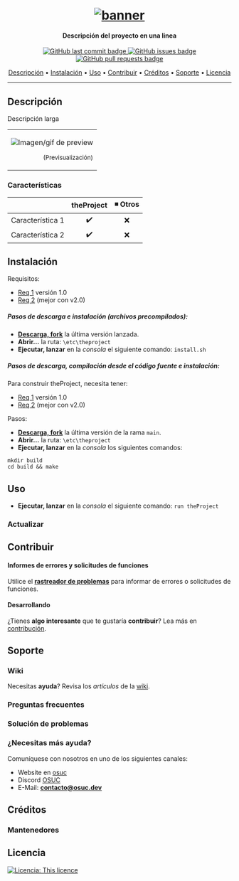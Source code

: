 <h1 align="center">
  <br>
  <a href=#><img src="https://github.githubassets.com/images/modules/logos_page/GitHub-Logo.png" alt="banner"></a>
</h1>

<h4 align="center"> Descripción del proyecto en una linea </h4>

<p align="center">
    <a href="#">
    <img src="#"
         alt="GitHub last commit badge">
    <a href="#">
    <img src="#"
         alt="GitHub issues badge">
    <a href="#">
    <img src="#"
         alt="GitHub pull requests badge">
</p>
      
<p align="center">
  <a href="#descripción">Descripción</a> •
  <a href="#instalación">Instalación</a> •  
  <a href="#uso">Uso</a> •
  <a href="#contribuir">Contribuir</a> •
  <a href="#créditos">Créditos</a> •
  <a href="#soporte">Soporte</a> •
  <a href="#licencia">Licencia</a>
</p>

---

## Descripción

Descripción larga

<table>
<tr>
<td>

![Imagen/gif de preview](#)
<p align="right">
<sub>(Previsualización)</sub>
</p>

</td>
</tr>
</table>

### Características

|                            |  theProject        | ◾ Otros           |
| -------------------------- | :----------------: | :---------------: |
| Característica 1                  |         ✔️         |        ❌        |
| Característica 2                  |         ✔️         |        ❌        |


## Instalación
Requisitos:
- [Req 1](#) versión 1.0
- [Req 2](#) (mejor con v2.0)

##### Pasos de descarga e instalación (archivos precompilados):
* **[Descarga, fork](#)** la última versión lanzada. 
* **Abrir...** la ruta: `\etc\theproject`
* **Ejecutar, lanzar** en la _consola_ el siguiente comando: `install.sh`

##### Pasos de descarga, compilación desde el código fuente e instalación:
Para construir theProject, necesita tener:
- [Req 1](#) versión 1.0
- [Req 2](#) (mejor con v2.0)

Pasos: 
* **[Descarga, fork](#)** la última versión de la rama `main`. 
* **Abrir...** la ruta: `\etc\theproject`
* **Ejecutar, lanzar** en la _consola_ los siguientes comandos:
```
mkdir build
cd build && make
```

## Uso

- **Ejecutar, lanzar** en la _consola_ el siguiente comando:  `run theProject`


### Actualizar


## Contribuir


#### Informes de errores y solicitudes de funciones

Utilice el **[rastreador de problemas](#)** para informar de errores o solicitudes de funciones.

#### Desarrollando

¿Tienes **algo interesante** que te gustaría **contribuir**? Lea más en [contribución](#).



## Soporte

### Wiki

Necesitas **ayuda**? Revisa los _artículos_ de la [wiki](#).

### Preguntas frecuentes

### Solución de problemas

### ¿Necesitas más ayuda?
Comuníquese con nosotros en uno de los siguientes canales:

- Website en [osuc](https://osuc.dev)
- Discord [OSUC](#)
- E-Mail: **contacto@osuc.dev**

## Créditos

### Mantenedores


## Licencia

[![Licencia: This licence](#)](#)

